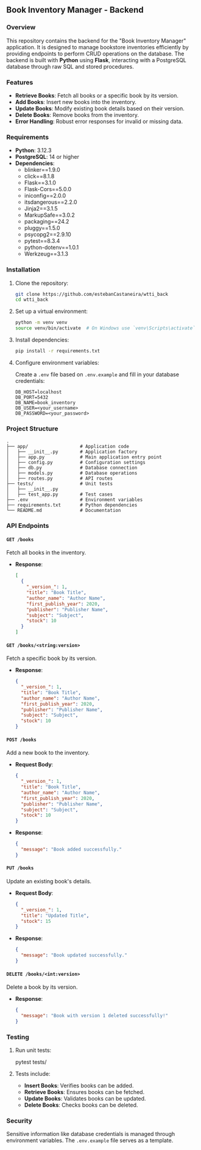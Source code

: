 ## Book Inventory Manager - Backend

### Overview

This repository contains the backend for the "Book Inventory Manager" application. It is designed to manage bookstore inventories efficiently by providing endpoints to perform CRUD operations on the database. The backend is built with **Python** using **Flask**, interacting with a PostgreSQL database through raw SQL and stored procedures.

### Features

- **Retrieve Books**: Fetch all books or a specific book by its version.
- **Add Books**: Insert new books into the inventory.
- **Update Books**: Modify existing book details based on their version.
- **Delete Books**: Remove books from the inventory.
- **Error Handling**: Robust error responses for invalid or missing data.

### Requirements

- **Python**: 3.12.3
- **PostgreSQL**: 14 or higher
- **Dependencies**:
  - blinker==1.9.0
  - click==8.1.8
  - Flask==3.1.0
  - Flask-Cors==5.0.0
  - iniconfig==2.0.0
  - itsdangerous==2.2.0
  - Jinja2==3.1.5
  - MarkupSafe==3.0.2
  - packaging==24.2
  - pluggy==1.5.0
  - psycopg2==2.9.10
  - pytest==8.3.4
  - python-dotenv==1.0.1
  - Werkzeug==3.1.3

### Installation

1. Clone the repository:

   ```bash
   git clone https://github.com/estebanCastaneira/wtti_back
   cd wtti_back
   ```

2. Set up a virtual environment:

   ```bash
   python -m venv venv
   source venv/bin/activate  # On Windows use `venv\Scripts\activate`
   ```

3. Install dependencies:

   ```bash
   pip install -r requirements.txt
   ```

4. Configure environment variables:

   Create a `.env` file based on `.env.example` and fill in your database credentials:

   ```env
   DB_HOST=localhost
   DB_PORT=5432
   DB_NAME=book_inventory
   DB_USER=<your_username>
   DB_PASSWORD=<your_password>
   ```

### Project Structure

```plaintext
.
├── app/                   # Application code
│   ├── __init__.py        # Application factory
│   ├── app.py             # Main application entry point
│   ├── config.py          # Configuration settings
│   ├── db.py              # Database connection
│   ├── models.py          # Database operations
│   ├── routes.py          # API routes
├── tests/                 # Unit tests
│   ├── __init__.py
│   ├── test_app.py        # Test cases
├── .env                   # Environment variables
├── requirements.txt       # Python dependencies
└── README.md              # Documentation
```

### API Endpoints

#### `GET /books`

Fetch all books in the inventory.

- **Response**:
  ```json
  [
    {
      "_version_": 1,
      "title": "Book Title",
      "author_name": "Author Name",
      "first_publish_year": 2020,
      "publisher": "Publisher Name",
      "subject": "Subject",
      "stock": 10
    }
  ]
  ```

#### `GET /books/<string:version>`

Fetch a specific book by its version.

- **Response**:
  ```json
  {
    "_version_": 1,
    "title": "Book Title",
    "author_name": "Author Name",
    "first_publish_year": 2020,
    "publisher": "Publisher Name",
    "subject": "Subject",
    "stock": 10
  }
  ```

#### `POST /books`

Add a new book to the inventory.

- **Request Body**:

  ```json
  {
    "_version_": 1,
    "title": "Book Title",
    "author_name": "Author Name",
    "first_publish_year": 2020,
    "publisher": "Publisher Name",
    "subject": "Subject",
    "stock": 10
  }
  ```

- **Response**:
  ```json
  {
    "message": "Book added successfully."
  }
  ```

#### `PUT /books`

Update an existing book's details.

- **Request Body**:

  ```json
  {
    "_version_": 1,
    "title": "Updated Title",
    "stock": 15
  }
  ```

- **Response**:
  ```json
  {
    "message": "Book updated successfully."
  }
  ```

#### `DELETE /books/<int:version>`

Delete a book by its version.

- **Response**:
  ```json
  {
    "message": "Book with version 1 deleted successfully!"
  }
  ```

### Testing

1. Run unit tests:

   pytest tests/

2. Tests include:
   - **Insert Books**: Verifies books can be added.
   - **Retrieve Books**: Ensures books can be fetched.
   - **Update Books**: Validates books can be updated.
   - **Delete Books**: Checks books can be deleted.

### Security

Sensitive information like database credentials is managed through environment variables. The `.env.example` file serves as a template.
